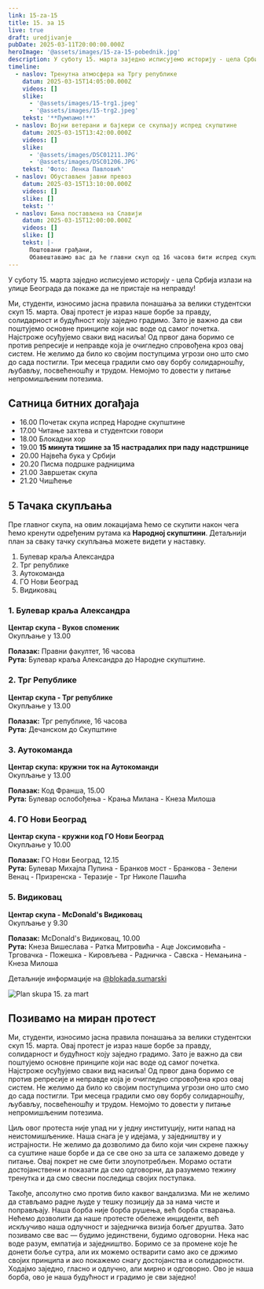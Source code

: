 ```yaml
---
link: 15-za-15
title: 15. за 15
live: true
draft: uredjivanje
pubDate: 2025-03-11T20:00:00.000Z
heroImage: '@assets/images/15-za-15-pobednik.jpg'
description: У суботу 15. марта заједно исписујемо историју - цела Србија излази на улице Београда да покаже да не пристаје на неправду!
timeline:
  - naslov: Тренутна атмосфера на Тргу републике
    datum: 2025-03-15T14:05:00.000Z
    videos: []
    slike:
      - '@assets/images/15-trg1.jpeg'
      - '@assets/images/15-trg2.jpeg'
    tekst: '**Пумпамо!**'
  - naslov: Војни ветерани и бајкери се скупљају испред скупштине
    datum: 2025-03-15T13:42:00.000Z
    videos: []
    slike:
      - '@assets/images/DSC01211.JPG'
      - '@assets/images/DSC01206.JPG'
    tekst: 'Фото: Ленка Павловић'
  - naslov: Обустављен јавни превоз
    datum: 2025-03-15T13:10:00.000Z
    videos: []
    slike: []
    tekst: ''
  - naslov: Бина постављена на Славији
    datum: 2025-03-15T12:00:00.000Z
    videos: []
    slike: []
    tekst: |-
      Поштовани грађани,  
      Обавештавамо вас да ће главни скуп од 16 часова бити испред скупштине Републике Србије, а бина на којој ће се одржати говори и наступати хор ће бити постављена на Славији. Код скупштине ће бити видео бина где ће грађани моћи да прате пренос уживо са главне бине.
---
```

У суботу 15. марта заједно исписујемо историју - цела Србија излази на улице Београда да покаже да не пристаје на неправду!

Ми, студенти, износимо јасна правила понашања за велики студентски скуп 15. марта. Овај протест је израз наше борбе за правду, солидарност и будућност коју заједно градимо. Зато је важно да сви поштујемо основне принципе који нас воде од самог почетка. Најстроже осуђујемо сваки вид насиља! Од првог дана боримо се против репресије и неправде која је очигледно спровођена кроз овај систем. Не желимо да било ко својим поступцима угрози оно што смо до сада постигли. Три месеца градили смо ову борбу солидарношћу, љубављу, посвећеношћу и трудом. Немојмо то довести у питање непромишљеним потезима.

## Сатница битних догађаја

- 16.00 Почетак скупа испред Народне скупштине
- 17.00 Читање захтева и студентски говори
- 18.00 Блокадни хор
- 19.00 **15 минута тишине за 15 настрадалих при паду надстршнице**
- 20.00 Највећа бука у Србији
- 20.20 Писма подршке радницима
- 21.00 Завршетак скупа
- 21.20 Чишћење

## 5 Тачака скупљања

Пре главног скупа, на овим локацијама ћемо се скупити након чега ћемо кренути одређеним рутама ка **Народној скупштини**. Детаљнији план за сваку тачку скупљања можете видети у наставку.

1. Булевар краља Александра
2. Трг републике
3. Аутокоманда
4. ГО Нови Београд
5. Видиковац

### 1. Булевар краља Александра

**Центар скупа - Вуков споменик**  
Окупљање у 13.00

**Полазак:** Правни факултет, 16 часова  
**Рута:** Булевар краља Александра до Народне скупштине.

### 2. Трг Републике

**Центар скупа - Трг републике**  
Окупљање у 13.00

**Полазак:** Трг републике, 16 часова  
**Рута:** Дечанском до Скупштине

### 3. Аутокоманда

**Центар скупа: кружни ток на Аутокоманди**  
Окупљање у 13.00

**Полазак:** Код Франша, 15.00   
**Рута:** Булевар ослобођења - Крања Милана - Кнеза Милоша

### 4. ГО Нови Београд

**Центар скупа - кружни код ГО Нови Београд**  
Окупљање у 10.00

**Полазак:** ГО Нови Београд, 12.15  
**Рута:** Булевар Михајла Пупина - Бранков мост - Бранкова - Зелени Венац - Призренска - Теразије - Трг Николе Пашића

### 5. Видиковац

**Центар скупа - McDonald's Видиковац**   
Окупљање у 9.30

**Полазак:** McDonald's Видиковац, 10.00  
**Рута:** Кнеза Вишеслава - Ратка Митровића - Аце Јоксимовића - Трговачка - Пожешка - Кировљева - Радничка - Савска - Немањина - Кнеза Милоша

Детаљније информације на [@blokada.sumarski](https://www.instagram.com/blokada.sumarski)

![Plan skupa 15. za mart](@assets/images/15-za-15-plan.jpeg "Plan skupa za 15. mart")

## Позивамо на миран протест

Ми, студенти, износимо јасна правила понашања за велики студентски скуп 15. марта. Овај протест је израз наше борбе за правду, солидарност и будућност коју заједно градимо. Зато је важно да сви поштујемо основне принципе који нас воде од самог почетка. Најстроже осуђујемо сваки вид насиља! Од првог дана боримо се против репресије и неправде која је очигледно спровођена кроз овај систем. Не желимо да било ко својим поступцима угрози оно што смо до сада постигли. Три месеца градили смо ову борбу солидарношћу, љубављу, посвећеношћу и трудом. Немојмо то довести у питање непромишљеним потезима.

Циљ овог протеста није упад ни у једну институцију, нити напад на неистомишљенике. Наша снага је у идејама, у заједништву и у истрајности. Не желимо да дозволимо да било који чин скрене пажњу са суштине наше борбе и да се све оно за шта се залажемо доведе у питање. Овај покрет не сме бити злоупотребљен. Морамо остати достојанствени и показати да смо одговорни, да разумемо тежину тренутка и да смо свесни последица својих поступака.

Такође, апсолутно смо против било каквог вандализма. Ми не желимо да стављамо радне људе у тешку позицију да за нама чисте и поправљају. Наша борба није борба рушења, већ борба стварања. Нећемо дозволити да наше протесте обележе инциденти, већ искључиво наша одлучност и заједничка визија бољег друштва. Зато позивамо све вас — будимо јединствени, будимо одговорни. Нека нас воде разум, емпатија и заједништво. Боримо се за промене које ће донети боље сутра, али их можемо остварити само ако се држимо својих принципа и ако покажемо снагу достојанства и солидарности. Ходајмо заједно, гласно и одлучно, али мирно и одговорно. Ово је наша борба, ово је наша будућност и градимо је сви заједно!

